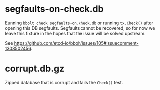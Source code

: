 # segfaults-on-check.db

Eunning `bbolt check segfaults-on.check.db` or running `tx.Check()` after opening this DB segfaults.
Segfaults cannot be recovered, so for now we leave this fixture in the hopes that the issue will be
solved upstream.

See https://github.com/etcd-io/bbolt/issues/105#issuecomment-1308502456.

# corrupt.db.gz

Zipped database that is corrupt and fails the `Check()` test.
